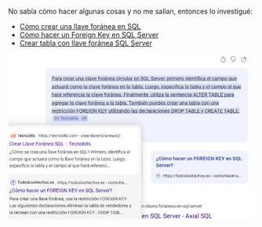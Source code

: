 No sabía cómo hacer algunas cosas y no me salían, entonces lo investigué:

- [Cómo crear una llave foránea en SQL](https://tecnobits.com/crear-llave-foranea-sql/)
- [Cómo hacer un Foreign Key en SQL Server](https://todosloshechos.es/como-hacer-un-foreign-key-en-sql-server)
- [Crear tabla con llave foránea SQL Server](https://jmjinformatico.es/crear-tabla-con-llave-foranea-sql-server/)

![Descripción de la imagen](bibliografia.png)